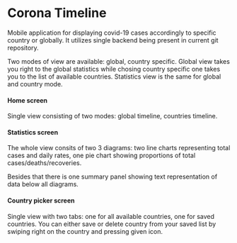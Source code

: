 # Corona Timeline

Mobile application for displaying covid-19 cases accordingly to specific country or globally. It utilizes single backend being present in current git repository.

Two modes of view are available: global, country specific. Global view takes you right to the global statistics while chosing country specific one takes you to the list of available countries. Statistics view is the same for global and country mode.


#### Home screen
Single view consisting of two modes: global timeline, countries timeline.

#### Statistics screen
The whole view consits of two 3 diagrams: two line charts representing total cases and daily rates, one pie chart showing proportions of total cases/deaths/recoveries.

Besides that there is one summary panel showing text representation of data below all diagrams.

#### Country picker screen
Single view with two tabs: one for all available countries, one for saved countries. You can either save or delete country from your saved list by swiping right on the country and pressing given icon.

